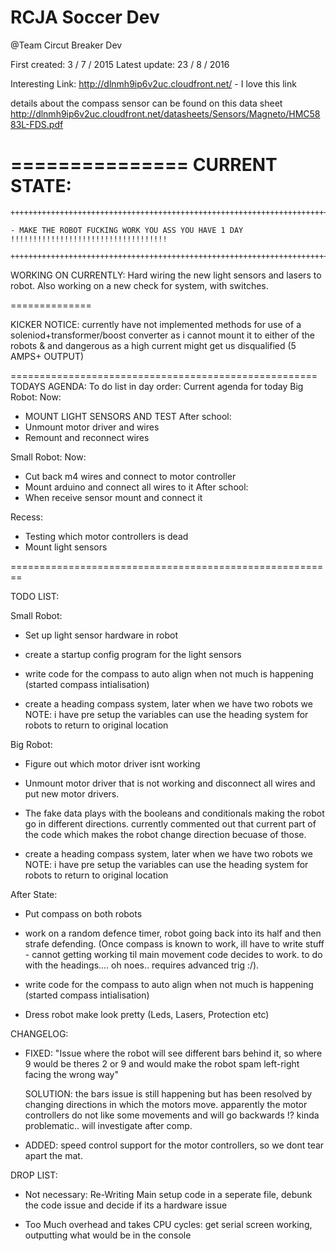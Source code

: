 # RCJA Soccer Dev

@Team Circut Breaker Dev

  First created: 3 / 7 / 2015
  Latest update: 23 / 8 / 2016

  Interesting Link: http://dlnmh9ip6v2uc.cloudfront.net/ - I love this link

  details about the compass sensor can be found on this data sheet http://dlnmh9ip6v2uc.cloudfront.net/datasheets/Sensors/Magneto/HMC5883L-FDS.pdf

  ===============
  CURRENT STATE:
  ===============
    
    +++++++++++++++++++++++++++++++++++++++++++++++++++++++++++++++++++++++++++++++++++++++++++

    - MAKE THE ROBOT FUCKING WORK YOU ASS YOU HAVE 1 DAY !!!!!!!!!!!!!!!!!!!!!!!!!!!!!!!!!!!

    +++++++++++++++++++++++++++++++++++++++++++++++++++++++++++++++++++++++++++++++++++++++++++
  WORKING ON CURRENTLY: Hard wiring the new light sensors and lasers to robot. Also working on a new check for system, with switches.

  ==============

  KICKER NOTICE:
  currently have not implemented methods for use of a soleniod+transformer/boost converter as i cannot mount it to either of the robots & and dangerous as a high current might get us disqualified (5 AMPS+ OUTPUT)
  
=====================================================  
TODAYS AGENDA:
To do list in day order: Current agenda for today
Big Robot:
Now:
-	MOUNT LIGHT SENSORS AND TEST 
After school:
-	Unmount motor driver and wires 
-	Remount and reconnect wires


Small Robot:
Now:
-	Cut back m4 wires and connect to motor controller
-	Mount arduino and connect all wires to it
After school:
-	When receive sensor mount and connect it


Recess:
-	Testing which motor controllers is dead 
-	Mount light sensors 

========================================================

  TODO LIST:

Small Robot:

  - Set up light sensor hardware in robot

  - create a startup config program for the light sensors


  - write code for the compass to auto align when not much is happening (started compass intialisation)

  - create a heading compass system, later when we have two robots we NOTE: i have pre setup the variables
    can use the heading system for robots to return to original location

Big Robot:

- Figure out which motor driver isnt working 

-  Unmount motor driver that is not working and disconnect all wires and put new motor drivers.
  
  - The fake data plays with the booleans and conditionals making the robot go in different directions.
    currently commented out that current part of the code which makes the robot change direction becuase of those.

  - create a heading compass system, later when we have two robots we NOTE: i have pre setup the variables
    can use the heading system for robots to return to original location


After State:
  - Put compass on both robots
  
  - work on a random defence timer, robot going back into its half and then strafe defending. (Once compass is known to work, ill have to write stuff - cannot getting working til main movement code decides to work.
    to do with the headings....  oh noes.. requires advanced trig :/).

  - write code for the compass to auto align when not much is happening (started compass intialisation)

  - Dress robot make look pretty (Leds, Lasers, Protection etc)

  CHANGELOG:

  - FIXED: "Issue where the robot will see different bars  behind it, so where 9 would be theres 2 or 9 and would make the robot spam left-right
    facing the wrong way"

    SOLUTION: the bars issue is still happening but has been resolved by changing directions in which the motors move. apparently the motor
    controllers do not like some movements and will go backwards !? kinda problematic.. will investigate after comp.
    
  - ADDED: speed control support for the motor controllers, so we dont tear apart the mat. 


  DROP LIST:

  - Not necessary: Re-Writing Main setup code in a seperate file, debunk the code issue and decide if its a hardware issue
  
  - Too Much overhead and takes CPU cycles: get serial screen working, outputting what would be in the console



